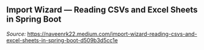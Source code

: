 ## Import Wizard — Reading CSVs and Excel Sheets in Spring Boot
*Source:* https://naveenrk22.medium.com/import-wizard-reading-csvs-and-excel-sheets-in-spring-boot-d509b3d5cc1e